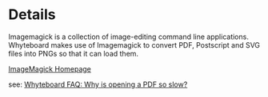 # Details #

Imagemagick is a collection of image-editing command line applications. Whyteboard makes use of Imagemagick to convert PDF, Postscript and SVG files into PNGs so that it can load them.

[ImageMagick Homepage](http://www.imagemagick.org/script/index.php)


see: [Whyteboard FAQ: Why is opening a PDF so slow?](https://answers.launchpad.net/whyteboard/+question/63896)